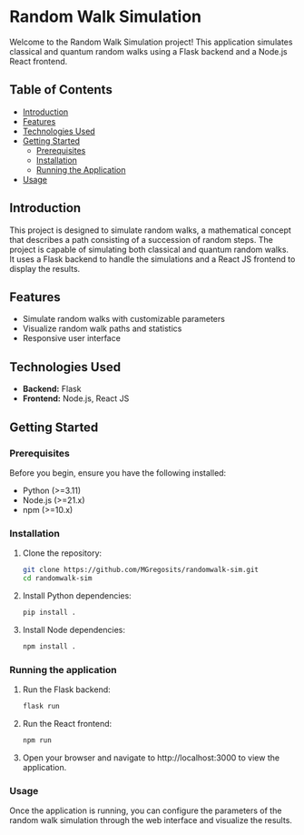 # Random Walk Simulation

Welcome to the Random Walk Simulation project! This application simulates classical and quantum random walks using a Flask backend and a Node.js React frontend.

## Table of Contents
- [Introduction](#introduction)
- [Features](#features)
- [Technologies Used](#technologies-used)
- [Getting Started](#getting-started)
  - [Prerequisites](#prerequisites)
  - [Installation](#installation)
  - [Running the Application](#running-the-application)
- [Usage](#usage)

## Introduction
This project is designed to simulate random walks, a mathematical concept that describes a path consisting of a succession of random steps. The project is capable of simulating both classical and quantum random walks. It uses a Flask backend to handle the simulations and a React JS frontend to display the results.

## Features
- Simulate random walks with customizable parameters
- Visualize random walk paths and statistics
- Responsive user interface

## Technologies Used
- **Backend:** Flask
- **Frontend:** Node.js, React JS

## Getting Started

### Prerequisites
Before you begin, ensure you have the following installed:
- Python (>=3.11)
- Node.js (>=21.x)
- npm (>=10.x)

### Installation
1. Clone the repository:
   ```bash
   git clone https://github.com/MGregosits/randomwalk-sim.git
   cd randomwalk-sim

2. Install Python dependencies:
   ```bash
   pip install .

3. Install Node dependencies:
   ```bash
   npm install .

### Running the application
1. Run the Flask backend:
   ```bash
   flask run

2. Run the React frontend:
   ```bash
   npm run

3. Open your browser and navigate to http://localhost:3000 to view the application.

### Usage
Once the application is running, you can configure the parameters of the random walk simulation through the web interface and visualize the results.
